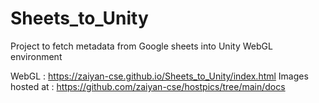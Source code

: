 # Sheets_to_Unity
Project to fetch metadata from Google sheets into Unity WebGL environment

WebGL : https://zaiyan-cse.github.io/Sheets_to_Unity/index.html
Images hosted at : https://github.com/zaiyan-cse/hostpics/tree/main/docs
